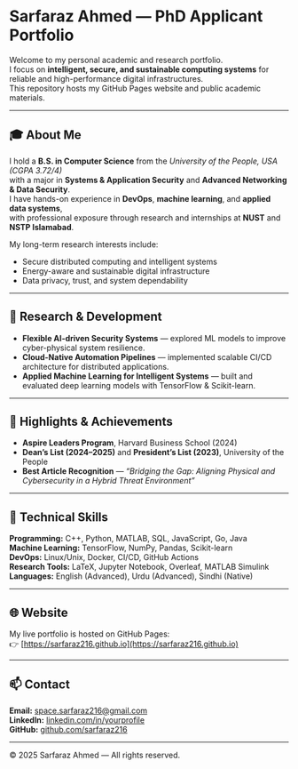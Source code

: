 # Sarfaraz Ahmed — PhD Applicant Portfolio

Welcome to my personal academic and research portfolio.  
I focus on **intelligent, secure, and sustainable computing systems** for reliable and high-performance digital infrastructures.  
This repository hosts my GitHub Pages website and public academic materials.

---

## 🎓 About Me
I hold a **B.S. in Computer Science** from the *University of the People, USA (CGPA 3.72/4)*  
with a major in **Systems & Application Security** and **Advanced Networking & Data Security**.  
I have hands-on experience in **DevOps**, **machine learning**, and **applied data systems**,  
with professional exposure through research and internships at **NUST** and **NSTP Islamabad**.

My long-term research interests include:
- Secure distributed computing and intelligent systems  
- Energy-aware and sustainable digital infrastructure  
- Data privacy, trust, and system dependability  

---

## 🔬 Research & Development
- **Flexible AI-driven Security Systems** — explored ML models to improve cyber-physical system resilience.  
- **Cloud-Native Automation Pipelines** — implemented scalable CI/CD architecture for distributed applications.  
- **Applied Machine Learning for Intelligent Systems** — built and evaluated deep learning models with TensorFlow & Scikit-learn.

---

## 🏅 Highlights & Achievements
- **Aspire Leaders Program**, Harvard Business School (2024)  
- **Dean’s List (2024–2025)** and **President’s List (2023)**, University of the People  
- **Best Article Recognition** — *“Bridging the Gap: Aligning Physical and Cybersecurity in a Hybrid Threat Environment”*  

---

## 🧠 Technical Skills
**Programming:** C++, Python, MATLAB, SQL, JavaScript, Go, Java  
**Machine Learning:** TensorFlow, NumPy, Pandas, Scikit-learn  
**DevOps:** Linux/Unix, Docker, CI/CD, GitHub Actions  
**Research Tools:** LaTeX, Jupyter Notebook, Overleaf, MATLAB Simulink  
**Languages:** English (Advanced), Urdu (Advanced), Sindhi (Native)

---

## 🌐 Website
My live portfolio is hosted on GitHub Pages:  
👉 [https://sarfaraz216.github.io](https://sarfaraz216.github.io)

---

## 📫 Contact
**Email:** [space.sarfaraz216@gmail.com](mailto:space.sarfaraz216@gmail.com)  
**LinkedIn:** [linkedin.com/in/yourprofile](https://linkedin.com/in/yourprofile)  
**GitHub:** [github.com/sarfaraz216](https://github.com/sarfaraz216)

---

© 2025 Sarfaraz Ahmed — All rights reserved.
